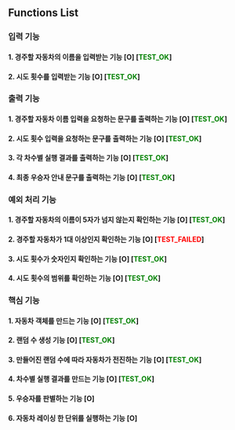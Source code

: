 ## Functions List

### 입력 기능
#### 1. 경주할 자동차의 이름을 입력받는 기능 [O] [<span style="color:green">TEST_OK</span>]
#### 2. 시도 횟수를 입력받는 기능 [O] [<span style="color:green">TEST_OK</span>]

### 출력 기능
#### 1. 경주할 자동차 이름 입력을 요청하는 문구를 출력하는 기능 [O] [<span style="color:green">TEST_OK</span>]
#### 2. 시도 횟수 입력을 요청하는 문구를 출력하는 기능 [O] [<span style="color:green">TEST_OK</span>]
#### 3. 각 차수별 실행 결과를 출력하는 기능 [O] [<span style="color:green">TEST_OK</span>]
#### 4. 최종 우승자 안내 문구를 출력하는 기능 [O] [<span style="color:green">TEST_OK</span>]

### 예외 처리 기능
#### 1. 경주할 자동차의 이름이 5자가 넘지 않는지 확인하는 기능 [O] [<span style="color:green">TEST_OK</span>]
#### 2. 경주할 자동차가 1대 이상인지 확인하는 기능 [O] [<span style="color:red">TEST_FAILED</span>]
#### 3. 시도 횟수가 숫자인지 확인하는 기능 [O] [<span style="color:green">TEST_OK</span>]
#### 4. 시도 횟수의 범위를 확인하는 기능 [O] [<span style="color:green">TEST_OK</span>]

### 핵심 기능
#### 1. 자동차 객체를 만드는 기능 [O] [<span style="color:green">TEST_OK</span>]
#### 2. 랜덤 수 생성 기능 [O] [<span style="color:green">TEST_OK</span>]
#### 3. 만들어진 랜덤 수에 따라 자동차가 전진하는 기능 [O] [<span style="color:green">TEST_OK</span>]
#### 4. 차수별 실행 결과를 만드는 기능 [O] [<span style="color:green">TEST_OK</span>]
#### 5. 우승자를 판별하는 기능 [O]
#### 6. 자동차 레이싱 한 단위를 실행하는 기능 [O]
